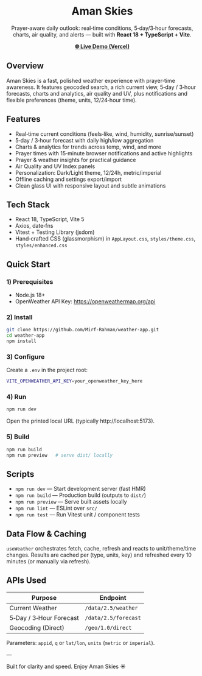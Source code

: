 <div align="center">

# Aman Skies

Prayer‑aware daily outlook: real‑time conditions, 5‑day/3‑hour forecasts, charts, air quality, and alerts — built with **React 18 + TypeScript + Vite**.

<p><a href="https://weather-app-mir.vercel.app/" target="_blank"><strong>🌐 Live Demo (Vercel)</strong></a></p>

</div>

## Overview

Aman Skies is a fast, polished weather experience with prayer‑time awareness. It features geocoded search, a rich current view, 5‑day / 3‑hour forecasts, charts and analytics, air quality and UV, plus notifications and flexible preferences (theme, units, 12/24‑hour time).

## Features

- Real‑time current conditions (feels‑like, wind, humidity, sunrise/sunset)
- 5‑day / 3‑hour forecast with daily high/low aggregation
- Charts & analytics for trends across temp, wind, and more
- Prayer times with 15‑minute browser notifications and active highlights
- Prayer & weather insights for practical guidance
- Air Quality and UV Index panels
- Personalization: Dark/Light theme, 12/24h, metric/imperial
- Offline caching and settings export/import
- Clean glass UI with responsive layout and subtle animations

## Tech Stack

- React 18, TypeScript, Vite 5
- Axios, date‑fns
- Vitest + Testing Library (jsdom)
- Hand‑crafted CSS (glassmorphism) in `AppLayout.css`, `styles/theme.css`, `styles/enhanced.css`

## Quick Start

### 1) Prerequisites

- Node.js 18+
- OpenWeather API Key: https://openweathermap.org/api

### 2) Install

```bash
git clone https://github.com/Mirf-Rahman/weather-app.git
cd weather-app
npm install
```

### 3) Configure

Create a `.env` in the project root:

```bash
VITE_OPENWEATHER_API_KEY=your_openweather_key_here
```

### 4) Run

```bash
npm run dev
```

Open the printed local URL (typically http://localhost:5173).

### 5) Build

```bash
npm run build
npm run preview   # serve dist/ locally
```

## Scripts

- `npm run dev` — Start development server (fast HMR)
- `npm run build` — Production build (outputs to `dist/`)
- `npm run preview` — Serve built assets locally
- `npm run lint` — ESLint over `src/`
- `npm run test` — Run Vitest unit / component tests

## Data Flow & Caching

`useWeather` orchestrates fetch, cache, refresh and reacts to unit/theme/time changes. Results are cached per (type, units, key) and refreshed every 10 minutes (or manually via refresh).

## APIs Used

| Purpose                 | Endpoint             |
| ----------------------- | -------------------- |
| Current Weather         | `/data/2.5/weather`  |
| 5‑Day / 3‑Hour Forecast | `/data/2.5/forecast` |
| Geocoding (Direct)      | `/geo/1.0/direct`    |

Parameters: `appid`, `q` or `lat/lon`, `units` (`metric` or `imperial`).

—

Built for clarity and speed. Enjoy Aman Skies ☀️

